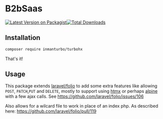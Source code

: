 # B2bSaas

[![Latest Version on Packagist](https://img.shields.io/packagist/v/inmanturbo/turbohx.svg?style=flat-square)](https://packagist.org/packages/inmanturbo/turbohx)[![Total Downloads](https://img.shields.io/packagist/dt/inmanturbo/turbohx.svg?style=flat-square)](https://packagist.org/packages/inmanturbo/turbohx)

## Installation

```bash
composer require inmanturbo/turbohx
```

That's it!

## Usage

This package extends [laravel/folio](https://github.com/laravel/folio) to add some extra features like allowing `POST`, `PATCH`,`PUT` and `DELETE`, mostly to support using [htmx](https://github.com/bigskysoftware/htmx) or perhaps [alpine](https://github.com/alpinejs/alpine) with a few ajax calls. See <https://github.com/laravel/folio/issues/106>

Also allows for a wilcard file to work in place of an index php. As described here: <https://github.com/laravel/folio/pull/119>
